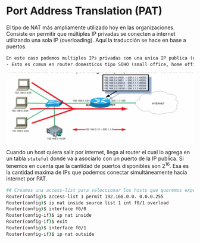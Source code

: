 # Port Address Translation (PAT)
El tipo de NAT más ampliamente utilizado hoy en las organizaciones. Consiste en permitir que múltiples IP privadas se conecten a internet utilizando una sola IP (overloading). Aquí la traducción se hace en base a puertos.

``` txt
En este caso podemos multiples IPs privadas con una unica IP publica (en el ejemplo se toma la IP de la interfaz 200.1.1.1/29).
- Esto es comun en router domesticos tipo SOHO (small office, home office)
```

![](_anexos_/Screenshot%20from%202023-12-31%2017-57-51.png)

Cuando un host quiera salir por internet, llega al router el cual lo agrega en un tabla `stateful` donde va a asociarlo con un puerto de la IP publica. Si tenemos en cuenta que la cantidad de puertos disponibles son $2^{16}$. Esa es la cantidad maxima de IPs que podemos conectar simultáneamente hacia internet por PAT. 

``` bash
## Creamos una access-list para seleccionar los hosts que queremos exponer con la NAT
Router(config)$ access-list 1 permit 192.168.0.0. 0.0.0.255
Router(config)$ ip nat inside source list 1 int f0/1 overload
Router(config)$ interface f0/0
Router(config-if)$ ip nat inside
Router(config-if)$ exit
Router(config)$ interface f0/1
Router(config-if)$ ip nat outside
```